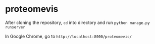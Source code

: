 # proteomevis

After cloning the repository, `cd` into directory and run `python manage.py runserver`

In Google Chrome, go to `http://localhost:8000/proteomevis/`
